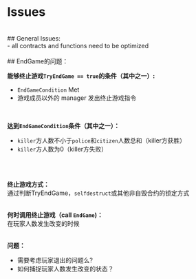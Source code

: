# Issues
<br/>
## General Issues:
<br/>
- all contracts and functions need to be optimized
<br/>
<br/>
## EndGame的问题：

**能够终止游戏`TryEndGame == true`的条件（其中之一）:**

- `EndGameCondition` Met
- 游戏成员以外的 manager 发出终止游戏指令

<br/>

**达到`EndGameCondition`条件（其中之一）：**
- `killer`方人数不小于`police`和`citizen`人数总和（killer方获胜）
- `killer`方人数为0（killer方失败）
<br/>
<br/>

**终止游戏方式：** <br/>
通过判断TryEndGame，`selfdestruct`或其他非自毁合约的锁定方式
<br/>
<br/>

**何时调用终止游戏（call `EndGame`)：** <br/>
在玩家人数发生改变的时候
<br/>
<br/>

**问题：** <br/>

- 需要考虑玩家退出的问题么?
- 如何捕捉玩家人数发生改变的状态？





